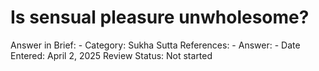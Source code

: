 # Is sensual pleasure unwholesome?

Answer in Brief: -
 Category: Sukha
Sutta References: -
Answer: -
Date Entered: April 2, 2025
Review Status: Not started